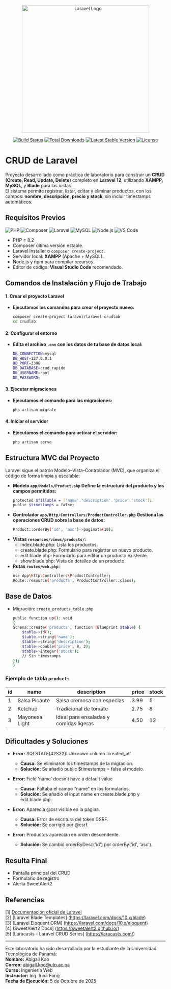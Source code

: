 <p align="center"><a href="https://laravel.com" target="_blank"><img src="https://raw.githubusercontent.com/laravel/art/master/logo-lockup/5%20SVG/2%20CMYK/1%20Full%20Color/laravel-logolockup-cmyk-red.svg" width="400" alt="Laravel Logo"></a></p>

<p align="center">
<a href="https://github.com/laravel/framework/actions"><img src="https://github.com/laravel/framework/workflows/tests/badge.svg" alt="Build Status"></a>
<a href="https://packagist.org/packages/laravel/framework"><img src="https://img.shields.io/packagist/dt/laravel/framework" alt="Total Downloads"></a>
<a href="https://packagist.org/packages/laravel/framework"><img src="https://img.shields.io/packagist/v/laravel/framework" alt="Latest Stable Version"></a>
<a href="https://packagist.org/packages/laravel/framework"><img src="https://img.shields.io/packagist/l/laravel/framework" alt="License"></a>
</p>

# CRUD de Laravel

Proyecto desarrollado como práctica de laboratorio para construir un **CRUD (Create, Read, Update, Delete)** completo en **Laravel 12**, utilizando **XAMPP**, **MySQL**, y **Blade** para las vistas.  
El sistema permite registrar, listar, editar y eliminar productos, con los campos:
**nombre, descripción, precio y stock**, sin incluir timestamps automáticos.


## Requisitos Previos
![PHP](https://img.shields.io/badge/PHP-8.2-blue?logo=php)
![Composer](https://img.shields.io/badge/Composer-latest-orange?logo=composer)
![Laravel](https://img.shields.io/badge/Laravel-12.x-red?logo=laravel)
![MySQL](https://img.shields.io/badge/MySQL-8.0-blue?logo=mysql)
![Node.js](https://img.shields.io/badge/Node.js-18-green?logo=nodedotjs)
![VS Code](https://img.shields.io/badge/Editor-VS%20Code-blue?logo=visualstudiocode)

- PHP ≥ 8.2  
- Composer última versión estable.  
- Laravel Installer o `composer create-project`.  
- Servidor local: **XAMPP** (Apache + MySQL).  
- Node.js y npm para compilar recursos.  
- Editor de código: **Visual Studio Code** recomendado.


## Comandos de Instalación y Flujo de Trabajo

#### 1. Crear el proyecto Laravel
- **Ejecutamos los comandos para crear el proyecto nuevo:**
  ```bash
  composer create-project laravel/laravel crudlab
  cd crudlab
#### 2. Configurar el entorno
- **Edita el archivo `.env` con los datos de tu base de datos local:**
  ```bash
  DB_CONNECTION=mysql
  DB_HOST=127.0.0.1
  DB_PORT=3306
  DB_DATABASE=crud_rapido
  DB_USERNAME=root
  DB_PASSWORD=
#### 3. Ejecutar migraciones
- **Ejecutamos el comando para las migraciones:**
  ```bash
  php artisan migrate

#### 4. Iniciar el servidor
- **Ejecutamos el comando para activar el servidor:**
   ```bash
  php artisan serve

## Estructura MVC del Proyecto
Laravel sigue el patrón Modelo–Vista–Controlador (MVC), que organiza el código de forma limpia y escalable:
- **Modelo `app/Models/Product.php` Define la estructura del producto y los campos permitidos:**
  ```bash
  protected $fillable = ['name','description','price','stock'];
  public $timestamps = false;
- **Controlador `app/Http/Controllers/ProductController.php` Gestiona las operaciones CRUD sobre la base de datos:**
  ```bash
  Product::orderBy('id', 'asc')->paginate(10);
- **Vistas `resources/views/products/`:**
  - index.blade.php: Lista los productos.
  - create.blade.php: Formulario para registrar un nuevo producto.
  - edit.blade.php: Formulario para editar un producto existente.
  - show.blade.php: Vista de detalles de un producto.
- **Rutas `routes/web.php`:**
  ```bash
  use App\Http\Controllers\ProductController;
  Route::resource('products', ProductController::class);
  
## Base de Datos
  - Migración: `create_products_table.php`
    ```bash
    public function up(): void
    {
    Schema::create('products', function (Blueprint $table) {
        $table->id();
        $table->string('name');
        $table->string('description');
        $table->double('price', 8, 2);
        $table->integer('stock');
        // Sin timestamps
    });
    }
### Ejemplo de tabla `products`

| id | name           | description                            | price | stock |
|----|----------------|----------------------------------------|--------|--------|
| 1  | Salsa Picante  | Salsa cremosa con especias             | 3.99   | 5      |
| 2  | Ketchup        | Tradicional de tomate                  | 2.75   | 8      |
| 3  | Mayonesa Light | Ideal para ensaladas y comidas ligeras | 4.50   | 12     |

## Dificultades y Soluciones
- **Error:** SQLSTATE[42S22]: Unknown column 'created_at'
  - **Causa:** Se eliminaron los timestamps de la migración.
  - **Solución:** Se añadió public $timestamps = false al modelo.
    
- **Error:** Field 'name' doesn't have a default value
  - **Causa:** Faltaba el campo “name” en los formularios.
  - **Solución:** Se añadió el input name en create.blade.php y edit.blade.php.

- **Error:** Aparecía @csr visible en la página.
  - **Causa:** Error de escritura del token CSRF.
  - **Solución:** Se corrigió por @csrf.

- **Error:** Productos aparecían en orden descendente.
  - **Solución:** Se cambió orderByDesc('id') por orderBy('id', 'asc').

## Resulta Final
- Pantalla principal del CRUD
- Formulario de registro
- Alerta SweetAlert2

## Referencias
[1] [Documentación oficial de Laravel](https://laravel.com/docs) <br>
[2] [Laravel Blade Templates] (https://laravel.com/docs/10.x/blade) <br> 
[3] [Laravel Eloquent ORM] (https://laravel.com/docs/10.x/eloquent) <br> 
[4] [SweetAlert2 Docs] (https://sweetalert2.github.io/) <br> 
[5] [Laracasts - Laravel CRUD Series] (https://laracasts.com/)

---
Este laboratorio ha sido desarrollado por la estudiante de la Universidad Tecnológica de Panamá:  
**Nombre:** Abigail Koo  
**Correo:** abigail.koo@utp.ac.pa  
**Curso:** Ingeniería Web  
**Instructor:** Ing. Irina Fong <br>
**Fecha de Ejecución:** 5 de Octubre de 2025
